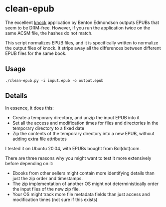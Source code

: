 # clean-epub

The excellent [knock](https://github.com/BentonEdmondson/knock) application by Benton Edmondson outputs EPUBs that seem to be DRM-free. However, if you run the application twice on the same ACSM file, the hashes do not match.

This script normalizes EPUB files, and it is specifically written to normalize the output files of knock. It strips away all the differences between different EPUB files for the same book.

## Usage

`./clean-epub.py -i input.epub -o output.epub`

## Details

In essence, it does this:
- Create a temporary directory, and unzip the input EPUB into it
- Set all the access and modification times for files and directories in the temporary directory to a fixed date
- Zip the contents of the temporary directory into a new EPUB, without adding extra file attributes

I tested it on Ubuntu 20.04, with EPUBs bought from Bol(dot)com.

There are three reasons why you might want to test it more extensively before depending on it:
- Ebooks from other sellers might contain more identifying details than just the zip order and timestamps.
- The zip implementation of another OS might not deterministically order the input files of the new zip file.
- Your OS might track more file metadata fields than just access and modification times (not sure if this exists)
